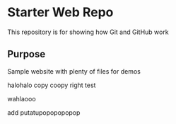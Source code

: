# Starter Web Repo

This repository is for showing how Git and GitHub work

## Purpose

Sample website with plenty of files for demos


halohalo copy coopy right test


wahlaooo

add putatupopopopopop